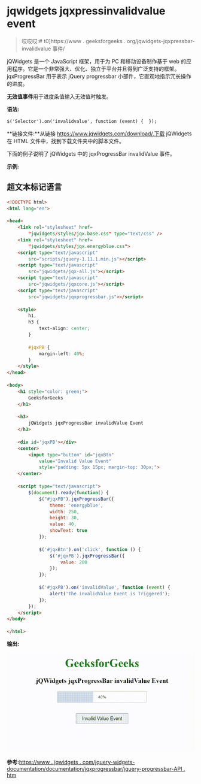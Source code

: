 # jqwidgets jqxpressinvalidvalue event

> 哎哎哎:# t0]https://www . geeksforgeeks . org/jqwidgets-jqxpressbar-invalidvalue 事件/

jQWidgets 是一个 JavaScript 框架，用于为 PC 和移动设备制作基于 web 的应用程序。它是一个非常强大、优化、独立于平台并且得到广泛支持的框架。jqxProgressBar 用于表示 jQuery progressbar 小部件，它直观地指示冗长操作的进度。

**无效值事件**用于进度条值输入无效值时触发。

**语法:**

```html
$('Selector').on('invalidvalue', function (event) {  });
```

**链接文件:**从链接 https://www.jqwidgets.com/download/.下载 jQWidgets 在 HTML 文件中，找到下载文件夹中的脚本文件。

> <link rel="”stylesheet”" href="”jqwidgets/styles/jqx.base.css”" type="”text/css”">
> 
> <link rel="”stylesheet”" href="”jqwidgets/styles/jqx.energyblue.css”" type="”text/css”">

下面的例子说明了 jQWidgets 中的 jqxProgressBar invalidValue 事件。

**示例:**

## 超文本标记语言

```html
<!DOCTYPE html>
<html lang="en">

<head>
    <link rel="stylesheet" href=
        "jqwidgets/styles/jqx.base.css" type="text/css" />
    <link rel="stylesheet" href=
        "jqwidgets/styles/jqx.energyblue.css">
    <script type="text/javascript" 
        src="scripts/jquery-1.11.1.min.js"></script>
    <script type="text/javascript" 
        src="jqwidgets/jqx-all.js"></script>
    <script type="text/javascript" 
        src="jqwidgets/jqxcore.js"></script>
    <script type="text/javascript" 
        src="jqwidgets/jqxprogressbar.js"></script>

    <style>
        h1,
        h3 {
            text-align: center;
        }

        #jqxPB {
            margin-left: 40%;
        }
    </style>
</head>

<body>
    <h1 style="color: green;">
        GeeksforGeeks
    </h1>

    <h3>
        jQWidgets jqxProgressBar invalidValue Event
    </h3>

    <div id='jqxPB'></div>
    <center>
        <input type="button" id="jqxBtn" 
            value="Invalid Value Event" 
            style="padding: 5px 15px; margin-top: 30px;">
    </center>

    <script type="text/javascript">
        $(document).ready(function() {
            $("#jqxPB").jqxProgressBar({
                theme: 'energyblue',
                width: 250,
                height: 30,
                value: 40,
                showText: true
            });

            $('#jqxBtn').on('click', function () {
                $('#jqxPB').jqxProgressBar({
                    value: 200
                });
            });

            $('#jqxPB').on('invalidValue', function (event) {
                alert('The invalidValue Event is Triggered');
            });
        });
    </script>
</body>

</html>
```

**输出:**

![](img/83f7460bd2ce327abb30134b0de3415d.png)

**参考:**[https://www . jqwidgets . com/jquery-widgets-documentation/documentation/jqxprogressbar/jquery-progressbar-API . htm](https://www.jqwidgets.com/jquery-widgets-documentation/documentation/jqxprogressbar/jquery-progressbar-api.htm)
